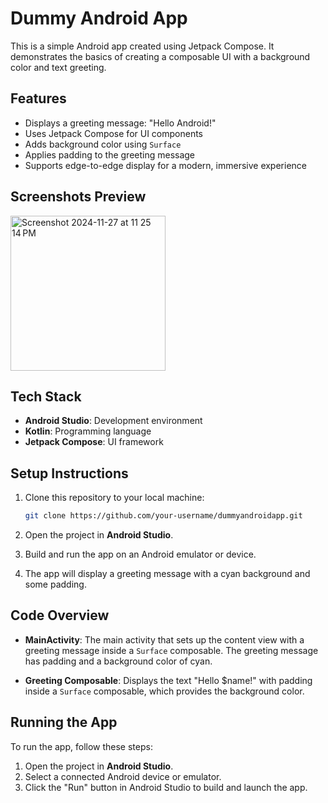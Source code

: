 # Dummy Android App

This is a simple Android app created using Jetpack Compose. It demonstrates the basics of creating a composable UI with a background color and text greeting.

## Features

- Displays a greeting message: "Hello Android!"
- Uses Jetpack Compose for UI components
- Adds background color using `Surface`
- Applies padding to the greeting message
- Supports edge-to-edge display for a modern, immersive experience

## Screenshots Preview 
 
<img width="248" alt="Screenshot 2024-11-27 at 11 25 14 PM" src="https://github.com/user-attachments/assets/aa4992d6-154f-4dff-a303-9f7b7d2a6864">


## Tech Stack

- **Android Studio**: Development environment
- **Kotlin**: Programming language
- **Jetpack Compose**: UI framework

## Setup Instructions

1. Clone this repository to your local machine:

    ```bash
    git clone https://github.com/your-username/dummyandroidapp.git
    ```

2. Open the project in **Android Studio**.

3. Build and run the app on an Android emulator or device.

4. The app will display a greeting message with a cyan background and some padding.

## Code Overview

- **MainActivity**: The main activity that sets up the content view with a greeting message inside a `Surface` composable. The greeting message has padding and a background color of cyan.
  
- **Greeting Composable**: Displays the text "Hello $name!" with padding inside a `Surface` composable, which provides the background color.

## Running the App

To run the app, follow these steps:
1. Open the project in **Android Studio**.
2. Select a connected Android device or emulator.
3. Click the "Run" button in Android Studio to build and launch the app.
